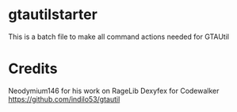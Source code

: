 # gtautilstarter
This is a batch file to make all command actions needed for GTAUtil

# Credits
Neodymium146 for his work on RageLib
Dexyfex for Codewalker
https://github.com/indilo53/gtautil

